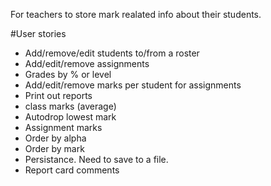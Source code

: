 For teachers to store mark realated info about their students.

#User stories
- Add/remove/edit students to/from a roster
- Add/edit/remove assignments
- Grades by % or level
- Add/edit/remove marks per student for assignments
- Print out reports
- class marks (average)
- Autodrop lowest mark
- Assignment marks
- Order by alpha
- Order by mark
- Persistance. Need to save to a file.
- Report card comments
